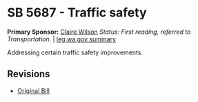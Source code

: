 # SB 5687 - Traffic safety
**Primary Sponsor:** [Claire Wilson](/person/leg/wilson_cl.md)
*Status: First reading, referred to Transportation.* | [leg.wa.gov summary](https://app.leg.wa.gov/billsummary?BillNumber=5687&Year=2021)

Addressing certain traffic safety improvements.

## Revisions
* [Original Bill](1/)